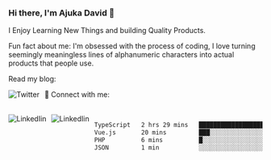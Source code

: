 ### Hi there, I'm Ajuka David 🥷

I Enjoy Learning New Things and building Quality Products.

Fun fact about me: I'm obsessed with the process of coding, I love turning seemingly meaningless lines of alphanumeric characters into actual products that people use.

Read my blog:

<a href="https://tobit.hashnode.dev/"> <img src="https://img.shields.io/badge/Hashnode-2962FF?style=for-the-badge&logo=hashnode&logoColor=white"
     alt="Twitter"
     style="float: left; margin-right: 10px;" /> </a>


📱 Connect with me: 

<br />
<a href="https://www.linkedin.com/in/david-ajuka-630660144/"> <img src="https://img.shields.io/badge/LinkedIn-0077B5?style=for-the-badge&logo=linkedin&logoColor=white"
     alt="LinkedIin"
     style="float: left; margin-right: 10px;" /> </a> <a href="mailto:ajuka.zephiniah@gmail.com"> <img src="https://img.shields.io/badge/Gmail-D14836?style=for-the-badge&logo=gmail&logoColor=white"
     alt="LinkedIin"
     style="float: left; margin-right: 10px;" /> </a>
     

<!--START_SECTION:waka-->

```txt
TypeScript   2 hrs 29 mins   █████████████████████░░░░   84.03 %
Vue.js       20 mins         ███░░░░░░░░░░░░░░░░░░░░░░   11.64 %
PHP          6 mins          █░░░░░░░░░░░░░░░░░░░░░░░░   03.73 %
JSON         1 min           ░░░░░░░░░░░░░░░░░░░░░░░░░   00.59 %
```

<!--END_SECTION:waka-->
